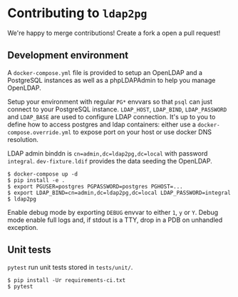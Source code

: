 # Contributing to `ldap2pg`

We're happy to merge contributions! Create a fork a open a pull request!

## Development environment

A `docker-compose.yml` file is provided to setup an OpenLDAP and a PostgreSQL
instances as well as a phpLDAPAdmin to help you manage OpenLDAP.

Setup your environment with regular `PG*` envvars so that `psql` can just
connect to your PostgreSQL instance. `LDAP_HOST`, `LDAP_BIND`, `LDAP_PASSWORD`
and `LDAP_BASE` are used to configure LDAP connection. It's up to you to define
how to access postgres and ldap containers: either use a
`docker-compose.override.yml` to expose port on your host or use docker DNS
resolution.

LDAP admin binddn is `cn=admin,dc=ldap2pg,dc=local` with password `integral`.
`dev-fixture.ldif` provides the data seeding the OpenLDAP.


``` console
$ docker-compose up -d
$ pip install -e .
$ export PGUSER=postgres PGPASSWORD=postgres PGHOST=...
$ export LDAP_BIND=cn=admin,dc=ldap2pg,dc=local LDAP_PASSWORD=integral
$ ldap2pg
```

Enable debug mode by exporting `DEBUG` envvar to either `1`, `y` or `Y`. Debug
mode enable full logs and, if stdout is a TTY, drop in a PDB on unhandled
exception.


## Unit tests

`pytest` run unit tests stored in `tests/unit/`.

``` console
$ pip install -Ur requirements-ci.txt
$ pytest
```
